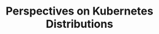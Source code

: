 ---
# Accomplishments widget.
widget: "howto"  # See https://sourcethemes.com/academic/docs/page-builder/
headless: true  # This file represents a page section.
active: true  # Activate this widget? true/false
weight: 1  # Order that this section will appear.
title: "Perspectives on Kubernetes Distributions"
subtitle: ""

# Date format
#   Refer to https://sourcethemes.com/academic/docs/customization/#date-format
date_format: "Jan 2006"

# Accomplishments.
#   Add/remove as many `[[item]]` blocks below as you like.
#   `title`, `organization` and `date_start` are the required parameters.
#   Leave other parameters empty if not required.
#   Begin/end multi-line descriptions with 3 quotes `"""`.
item: 

smallItem: 
 - title: "12 Kubernetes Distributions Leading the Container Revolution"
   summary: "infoworld.com"
   linkText: ""
   linkUrl: "https://www.infoworld.com/article/3265059/kubernetes/12-kubernetes-distributions-leading-the-container-revolution.html"
   openNewWindow: 
   image: "https://res.cloudinary.com/agile-seo/image/fetch/w_62,dpr_1.0,d_blank_am8gzx.png/https%3A%2F%2Flogo.clearbit.com%2Finfoworld.com%3Fsize%3D250" 
 - title: "A Comparison of Kubernetes Distributions"
   summary: "dzone.com"
   linkText: ""
   linkUrl: "https://dzone.com/articles/kubernetes-distributions-how-do-i-choose-one"
   openNewWindow: 
   image: "https://res.cloudinary.com/agile-seo/image/fetch/w_62,dpr_1.0,d_blank_am8gzx.png/https%3A%2F%2Flogo.clearbit.com%2Fdzone.com%3Fsize%3D250" 
 - title: "A Roundup of Managed Kubernetes Platforms"
   summary: "blog.codeship.com"
   linkText: ""
   linkUrl: "https://blog.codeship.com/a-roundup-of-managed-kubernetes-platforms/"
   openNewWindow: 
   image: "https://res.cloudinary.com/agile-seo/image/fetch/w_62,dpr_1.0,d_blank_am8gzx.png/https%3A%2F%2Flogo.clearbit.com%2Fblog.codeship.com%3Fsize%3D250" 
 - title: "Which Kubernetes Management Platform is Right for Your Enterprise?"
   summary: "blog.aquasec.com"
   linkText: ""
   linkUrl: "https://blog.aquasec.com/kubernetes-management-platform-for-the-enterprise/"
   openNewWindow: 
   image: "https://res.cloudinary.com/agile-seo/image/fetch/w_62,dpr_1.0,d_blank_am8gzx.png/https%3A%2F%2Flogo.clearbit.com%2Fblog.aquasec.com%3Fsize%3D250" 
 - title: "OpenShift or Kubernetes Vanilla – What do you Need?"
   summary: "elastisys.com"
   linkText: ""
   linkUrl: "https://elastisys.com/2018/10/30/openshift-or-kubernetes-vanilla-what-do-you-need/"
   openNewWindow: 
   image: "https://res.cloudinary.com/agile-seo/image/fetch/w_62,dpr_1.0,d_blank_am8gzx.png/https%3A%2F%2Flogo.clearbit.com%2Felastisys.com%3Fsize%3D250" 
 - title: "Kubernetes distributions vs. Open Source Option"
   summary: "searchitoperations.techtarget.com"
   linkText: ""
   linkUrl: "https://searchitoperations.techtarget.com/tip/Kubernetes-distributions-vs-the-open-source-option"
   openNewWindow: 
   image: "https://res.cloudinary.com/agile-seo/image/fetch/w_62,dpr_1.0,d_blank_am8gzx.png/https%3A%2F%2Flogo.clearbit.com%2Fsearchitoperations.techtarget.com%3Fsize%3D250" 
---